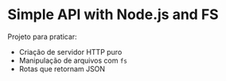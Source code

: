 # Simple API with Node.js and FS
Projeto para praticar:
- Criação de servidor HTTP puro
- Manipulação de arquivos com `fs`
- Rotas que retornam JSON